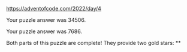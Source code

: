 https://adventofcode.com/2022/day/4

Your puzzle answer was 34506.

Your puzzle answer was 7686.

Both parts of this puzzle are complete! They provide two gold stars: **
